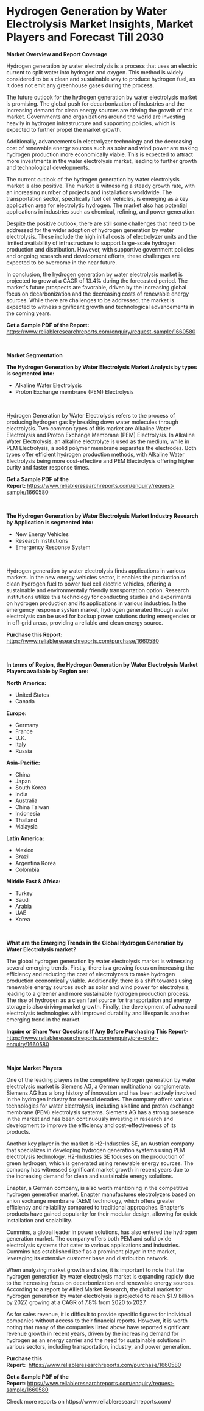 <p><h1>Hydrogen Generation by Water Electrolysis Market Insights, Market Players and Forecast Till 2030</h1></p><p><strong>Market Overview and Report Coverage</strong></p>
<p><p>Hydrogen generation by water electrolysis is a process that uses an electric current to split water into hydrogen and oxygen. This method is widely considered to be a clean and sustainable way to produce hydrogen fuel, as it does not emit any greenhouse gases during the process.</p><p>The future outlook for the hydrogen generation by water electrolysis market is promising. The global push for decarbonization of industries and the increasing demand for clean energy sources are driving the growth of this market. Governments and organizations around the world are investing heavily in hydrogen infrastructure and supporting policies, which is expected to further propel the market growth.</p><p>Additionally, advancements in electrolyzer technology and the decreasing cost of renewable energy sources such as solar and wind power are making hydrogen production more economically viable. This is expected to attract more investments in the water electrolysis market, leading to further growth and technological developments.</p><p>The current outlook of the hydrogen generation by water electrolysis market is also positive. The market is witnessing a steady growth rate, with an increasing number of projects and installations worldwide. The transportation sector, specifically fuel cell vehicles, is emerging as a key application area for electrolytic hydrogen. The market also has potential applications in industries such as chemical, refining, and power generation.</p><p>Despite the positive outlook, there are still some challenges that need to be addressed for the wider adoption of hydrogen generation by water electrolysis. These include the high initial costs of electrolyzer units and the limited availability of infrastructure to support large-scale hydrogen production and distribution. However, with supportive government policies and ongoing research and development efforts, these challenges are expected to be overcome in the near future.</p><p>In conclusion, the hydrogen generation by water electrolysis market is projected to grow at a CAGR of 13.4% during the forecasted period. The market's future prospects are favorable, driven by the increasing global focus on decarbonization and the decreasing costs of renewable energy sources. While there are challenges to be addressed, the market is expected to witness significant growth and technological advancements in the coming years.</p></p>
<p><strong>Get a Sample PDF of the Report:</strong> <a href="https://www.reliableresearchreports.com/enquiry/request-sample/1660580">https://www.reliableresearchreports.com/enquiry/request-sample/1660580</a></p>
<p>&nbsp;</p>
<p><strong>Market Segmentation</strong></p>
<p><strong>The Hydrogen Generation by Water Electrolysis Market Analysis by types is segmented into:</strong></p>
<p><ul><li>Alkaline Water Electrolysis</li><li>Proton Exchange membrane (PEM) Electrolysis</li></ul></p>
<p>&nbsp;</p>
<p><p>Hydrogen Generation by Water Electrolysis refers to the process of producing hydrogen gas by breaking down water molecules through electrolysis. Two common types of this market are Alkaline Water Electrolysis and Proton Exchange Membrane (PEM) Electrolysis. In Alkaline Water Electrolysis, an alkaline electrolyte is used as the medium, while in PEM Electrolysis, a solid polymer membrane separates the electrodes. Both types offer efficient hydrogen production methods, with Alkaline Water Electrolysis being more cost-effective and PEM Electrolysis offering higher purity and faster response times.</p></p>
<p><strong>Get a Sample PDF of the Report:</strong>&nbsp;<a href="https://www.reliableresearchreports.com/enquiry/request-sample/1660580">https://www.reliableresearchreports.com/enquiry/request-sample/1660580</a></p>
<p>&nbsp;</p>
<p><strong>The Hydrogen Generation by Water Electrolysis Market Industry Research by Application is segmented into:</strong></p>
<p><ul><li>New Energy Vehicles</li><li>Research Institutions</li><li>Emergency Response System</li></ul></p>
<p>&nbsp;</p>
<p><p>Hydrogen generation by water electrolysis finds applications in various markets. In the new energy vehicles sector, it enables the production of clean hydrogen fuel to power fuel cell electric vehicles, offering a sustainable and environmentally friendly transportation option. Research institutions utilize this technology for conducting studies and experiments on hydrogen production and its applications in various industries. In the emergency response system market, hydrogen generated through water electrolysis can be used for backup power solutions during emergencies or in off-grid areas, providing a reliable and clean energy source.</p></p>
<p><strong>Purchase this Report:</strong>&nbsp; <a href="https://www.reliableresearchreports.com/purchase/1660580">https://www.reliableresearchreports.com/purchase/1660580</a></p>
<p>&nbsp;</p>
<p><strong>In terms of Region, the Hydrogen Generation by Water Electrolysis Market Players available by Region are:</strong></p>
<p>
    <p> <strong> North America: </strong>
        <ul>
            <li>United States</li>
            <li>Canada</li>
        </ul>
        </p> 
    <p> <strong> Europe: </strong>
        <ul>
            <li>Germany</li>
            <li>France</li>
            <li>U.K.</li>
            <li>Italy</li>
            <li>Russia</li>
        </ul>
        </p> 
    <p> <strong> Asia-Pacific: </strong>
        <ul>
            <li>China</li>
            <li>Japan</li>
            <li>South Korea</li>
            <li>India</li>
            <li>Australia</li>
            <li>China Taiwan</li>
            <li>Indonesia</li>
            <li>Thailand</li>
            <li>Malaysia</li>
        </ul>
        </p> 
    <p> <strong> Latin America: </strong>
        <ul>
            <li>Mexico</li>
            <li>Brazil</li>
            <li>Argentina Korea</li>
            <li>Colombia</li>
        </ul>
        </p> 
    <p> <strong> Middle East & Africa: </strong>
        <ul>
            <li>Turkey</li>
            <li>Saudi</li>
            <li>Arabia</li>
            <li>UAE</li>
            <li>Korea</li>
        </ul>
    </p>
    </p>
<p>&nbsp;</p>
<p><strong>What are the Emerging Trends in the Global Hydrogen Generation by Water Electrolysis market?</strong></p>
<p><p>The global hydrogen generation by water electrolysis market is witnessing several emerging trends. Firstly, there is a growing focus on increasing the efficiency and reducing the cost of electrolyzers to make hydrogen production economically viable. Additionally, there is a shift towards using renewable energy sources such as solar and wind power for electrolysis, leading to a greener and more sustainable hydrogen production process. The rise of hydrogen as a clean fuel source for transportation and energy storage is also driving market growth. Finally, the development of advanced electrolysis technologies with improved durability and lifespan is another emerging trend in the market.</p></p>
<p><strong>Inquire or Share Your Questions If Any Before Purchasing This Report</strong>- <a href="https://www.reliableresearchreports.com/enquiry/pre-order-enquiry/1660580">https://www.reliableresearchreports.com/enquiry/pre-order-enquiry/1660580</a></p>
<p>&nbsp;</p>
<p><strong>Major Market Players</strong></p>
<p><p>One of the leading players in the competitive hydrogen generation by water electrolysis market is Siemens AG, a German multinational conglomerate. Siemens AG has a long history of innovation and has been actively involved in the hydrogen industry for several decades. The company offers various technologies for water electrolysis, including alkaline and proton exchange membrane (PEM) electrolysis systems. Siemens AG has a strong presence in the market and has been continuously investing in research and development to improve the efficiency and cost-effectiveness of its products.</p><p>Another key player in the market is H2-Industries SE, an Austrian company that specializes in developing hydrogen generation systems using PEM electrolysis technology. H2-Industries SE focuses on the production of green hydrogen, which is generated using renewable energy sources. The company has witnessed significant market growth in recent years due to the increasing demand for clean and sustainable energy solutions.</p><p>Enapter, a German company, is also worth mentioning in the competitive hydrogen generation market. Enapter manufactures electrolyzers based on anion exchange membrane (AEM) technology, which offers greater efficiency and reliability compared to traditional approaches. Enapter's products have gained popularity for their modular design, allowing for quick installation and scalability.</p><p>Cummins, a global leader in power solutions, has also entered the hydrogen generation market. The company offers both PEM and solid oxide electrolysis systems that cater to various applications and industries. Cummins has established itself as a prominent player in the market, leveraging its extensive customer base and distribution network.</p><p>When analyzing market growth and size, it is important to note that the hydrogen generation by water electrolysis market is expanding rapidly due to the increasing focus on decarbonization and renewable energy sources. According to a report by Allied Market Research, the global market for hydrogen generation by water electrolysis is projected to reach $1.9 billion by 2027, growing at a CAGR of 7.8% from 2020 to 2027.</p><p>As for sales revenue, it is difficult to provide specific figures for individual companies without access to their financial reports. However, it is worth noting that many of the companies listed above have reported significant revenue growth in recent years, driven by the increasing demand for hydrogen as an energy carrier and the need for sustainable solutions in various sectors, including transportation, industry, and power generation.</p></p>
<p><strong>Purchase this Report:</strong>&nbsp;&nbsp;<a href="https://www.reliableresearchreports.com/purchase/1660580">https://www.reliableresearchreports.com/purchase/1660580</a></p>
<p></p>
<p><strong>Get a Sample PDF of the Report:</strong>&nbsp;<a href="https://www.reliableresearchreports.com/enquiry/request-sample/1660580">https://www.reliableresearchreports.com/enquiry/request-sample/1660580</a></p>
<p>Check more reports on https://www.reliableresearchreports.com/</p>